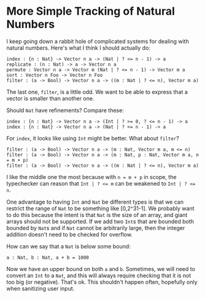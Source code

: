 # More Simple Tracking of Natural Numbers

I keep going down a rabbit hole of complicated systems for dealing with natural
numbers. Here's what I think I should actually do:

    index : {n : Nat} -> Vector n a -> (Nat | ? <= n - 1) -> a
    replicate : (n : Nat) -> a -> Vector n a
    permute : Vector n a -> Vector m (Nat | ? <= n - 1) -> Vector m a
    sort : Vector n Foo -> Vector n Foo
    filter : (a -> Bool) -> Vector n a -> ((m : Nat | ? <= n), Vector m a)

The last one, `filter`, is a little odd. We want to be able to express that
a vector is smaller than another one.

Should `Nat` have refinements? Compare these:

    index : {n : Nat} -> Vector n a -> (Int | ? >= 0, ? <= n - 1) -> a
    index : {n : Nat} -> Vector n a -> (Nat | ? <= n - 1) -> a

For `index`, it looks like using `Int` might be better. What about `filter`?

    filter : (a -> Bool) -> Vector n a -> (m : Nat, Vector m a, m <= n)
    filter : (a -> Bool) -> Vector n a -> (m : Nat, p : Nat, Vector m a, n = m + p)
    filter : (a -> Bool) -> Vector n a -> ((m : Nat | ? <= n), Vector m a)

I like the middle one the most because with `n = m + p` in scope, the
typechecker can reason that `Int | ? <= m` can be weakened to `Int | ? <= n`.

One advantage to having `Int` and `Nat` be different types is that we can
restrict the range of `Nat` to be something like [0,2^31-1]. We probably
want to do this because the intent is that `Nat` is the size of an array, and
giant arrays should not be supported. If we add two `Int`s that are bounded
both bounded by `Nat`s and if `Nat` cannot be arbitrarily large, then the
integer addition doesn't need to be checked for overflow.

How can we say that a `Nat` is below some bound:

    a : Nat, b : Nat, a + b = 1000

Now we have an upper bound on both `a` and `b`. Sometimes, we will need to
convert an `Int` to a `Nat`, and this will always require checking that it
is not too big (or negative). That's ok. This shouldn't happen often,
hopefully only when sanitizing user input.

